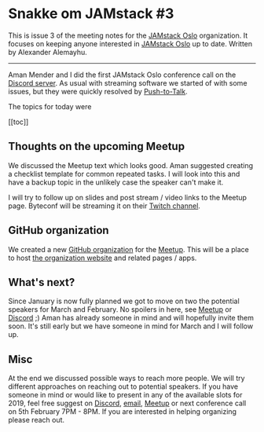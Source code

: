 # Snakke om JAMstack #3

This is issue 3 of the meeting notes for the [JAMstack Oslo][7] organization.
It focuses on keeping anyone interested in [JAMstack Oslo][7] up to date.
Written by Alexander Alemayhu. 

---

Aman Mender and I did the first JAMstack Oslo conference call on the [Discord server][0].
As usual with streaming software we started of with some issues, but they were
quickly resolved by [Push-to-Talk][1].

The topics for today were

[[toc]]

## Thoughts on the upcoming Meetup

We discussed the Meetup text which looks good. Aman suggested creating a
checklist template for common repeated tasks. I will look into this and have a
backup topic in the unlikely case the speaker can't make it.

I will try to follow up on slides and post stream / video links to the Meetup
page.  Byteconf will be streaming it on their [Twitch channel][2].

## GitHub organization

We created a new [GitHub organization][5] for the [Meetup][3]. This will be a
place to host [the organization website][4] and related pages / apps.

## What's next?

Since January is now fully planned we got to move on two the potential speakers
for March and February. No spoilers in here, see [Meetup][3] or [Discord][0] ;)
Aman has already someone in mind and will hopefully invite them soon.  It's
still early but we have someone in mind for March and I will follow up.

## Misc

At the end we discussed possible ways to reach more people.  We will try
different approaches on reaching out to potential speakers.  If you have
someone in mind or would like to present in any of the available slots for
2019, feel free suggest on [Discord][0], [email][8], [Meetup][3] or next
conference call on 5th February 7PM - 8PM. If you are interested in helping
organizing please reach out.


[0]: https://discord.gg/rE3pcSw
[1]: https://support.discordapp.com/hc/en-us/articles/211376518-Voice-Input-Modes-101-Push-to-Talk-Voice-Activated-
[2]: https://www.twitch.tv/byteconf
[3]: https://www.meetup.com/JAMstack-Oslo/
[4]: https://oslo.jamstack.no
[5]: https://github.com/JAMstack-Oslo/org-website
[7]: https://www.meetup.com/JAMstack-Oslo/
[8]: mailto:a@alemayhu.com
